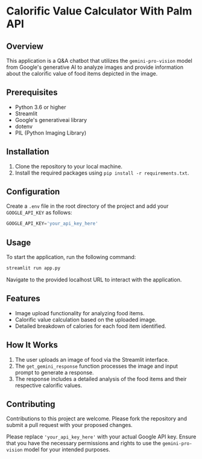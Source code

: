 
# Calorific Value Calculator With Palm API

## Overview

This application is a Q&A chatbot that utilizes the `gemini-pro-vision` model from Google's generative AI to analyze images and provide information about the calorific value of food items depicted in the image.

## Prerequisites

- Python 3.6 or higher
- Streamlit
- Google's generativeai library
- dotenv
- PIL (Python Imaging Library)

## Installation

1. Clone the repository to your local machine.
2. Install the required packages using `pip install -r requirements.txt`.

## Configuration

Create a `.env` file in the root directory of the project and add your `GOOGLE_API_KEY` as follows:

```python
GOOGLE_API_KEY='your_api_key_here'
```

## Usage

To start the application, run the following command:

```bash
streamlit run app.py
```

Navigate to the provided localhost URL to interact with the application.

## Features

- Image upload functionality for analyzing food items.
- Calorific value calculation based on the uploaded image.
- Detailed breakdown of calories for each food item identified.

## How It Works

1. The user uploads an image of food via the Streamlit interface.
2. The `get_gemini_response` function processes the image and input prompt to generate a response.
3. The response includes a detailed analysis of the food items and their respective calorific values.

## Contributing

Contributions to this project are welcome. Please fork the repository and submit a pull request with your proposed changes.

Please replace `'your_api_key_here'` with your actual Google API key. Ensure that you have the necessary permissions and rights to use the `gemini-pro-vision` model for your intended purposes.

